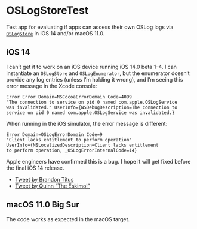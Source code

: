 # OSLogStoreTest

Test app for evaluating if apps can access their own OSLog logs via [`OSLogStore`](https://developer.apple.com/documentation/oslog/oslogstore?language=objc) in iOS 14 and/or macOS 11.0.

## iOS 14

I can’t get it to work on an iOS device running iOS 14.0 beta 1–4. I can instantiate an `OSLogStore` and `OSLogEnumerator`, but the enumerator doesn’t provide any log entries (unless I’m holding it wrong), and I’m seeing this error message in the Xcode console:

```
Error Error Domain=NSCocoaErrorDomain Code=4099
"The connection to service on pid 0 named com.apple.OSLogService
was invalidated." UserInfo={NSDebugDescription=The connection to
service on pid 0 named com.apple.OSLogService was invalidated.}
```

When running in the iOS simulator, the error message is different:

```
Error Domain=OSLogErrorDomain Code=9
"Client lacks entitlement to perform operation"
UserInfo={NSLocalizedDescription=Client lacks entitlement
to perform operation, _OSLogErrorInternalCode=14}
```

Apple engineers have confirmed this is a bug. I hope it will get fixed before the final iOS 14 release.

* [Tweet by Brandon Titus](https://twitter.com/bjtitus/status/1276211162506424323)
* [Tweet by Quinn “The Eskimo!”](https://twitter.com/justkwin/status/1276271590360199172)

## macOS 11.0 Big Sur

The code works as expected in the macOS target.